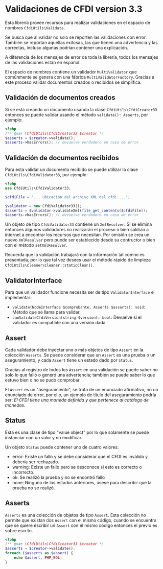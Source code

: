 # Validaciones de CFDI version 3.3

Esta librería provee recursos para realizar validaciones en el espacio de nombres `CfdiUtils\Validate`.

Se busca que al validar no solo se reporten las validaciones con error. También se reportan aquellas
exitosas, las que tienen una advertencia y las correctas, incluso algunas podrían contener una explicación.

A diferencia de los mensajes de error de toda la librería, todos los mensajes de las validaciones están en español.

El espacio de nombres contiene un validador `MultiValidator`
que comúnmente se genera con una fábrica `MultiValidatorFactory`.
Gracias a este proceso validar documentos creados o recibidos se simplifica.


## Validación de documentos creados

Si se está creando un documento usando la clase `CfdiUtils\CfdiCreator33`
entonces se puede validar usando el método `validate(): Asserts`, por ejemplo:

```php
<?php
/** @var \CfdiUtils\CfdiCreator33 $creator */
$asserts = $creator->validate();
$asserts->hasErrors(); // devuelve verdadero en caso de error
```


## Validación de documentos recibidos

Para esta validar un documento recibido se puede utilizar la clase `CfdiUtils\CfdiValidator33`, por ejemplo:

```php
<?php
use CfdiUtils\CfdiValidator33;

$cfdiFile = '... ubicación del archivo XML del cfdi ...';

$validator = new CfdiValidator33();
$asserts = $validator->validateXml(file_get_contents($cfdiFile));
$asserts->hasErrors(); // devuelve verdadero en caso de error
```

Un objeto de tipo `CfdiValidator33` contiene un `XmlResolver`.
Si se elimina entonces algunos validadores no realizarán el proceso o bien saldrán a internet a encontrar
los recursos que necesitan. Por omisión se crea un nuevo `XmlResolver` pero puede ser establecido
desde su contructor o bien con el método `setXmlResolver`.

Recuerda que la validación trabajará con la información tal comno es presentada, por lo que tal vez
desees usar el método rápido de limpieza `CfdiUtils\Cleaner\Cleaner::staticClean()`.


## ValidatorInterface

Para que un validador funcione necesita ser de tipo `ValidatorInterface` e implementar:

- `validate(NodeInterface $comprobante, Asserts $asserts): void`: Método que se llama para validar.
- `canValidateCfdiVersion(string $version): bool`: Devuelve si el validador es compatible con una versión dada.


## Assert

Cada validador debe inyectar uno o más objetos de tipo `Assert` en la colección `Asserts`.
Se puede considerar que un `Assert` es una prueba o un aseguramiento, y cada `Assert` tiene un estado dado por `Status`.

Gracias al registro de todos los `Assert` en una validación se puede saber no solo lo que falló o generó
una advertencia; también se puede saber lo que estuvo bien o no se pudo comprobar.

El `Assert` es un "aseguramiento", se trata de un enunciado afirmativo, no un enunciado de error, por ello,
un ejemplo de título del aseguramiento podría ser: *El CFDI tiene una moneda definida y que pertenece al catálogo de monedas*.


## Status

Esta es una clase de tipo "value object" por lo que solamente se puede instanciar con un valor y no modificar.

Un objeto `Status` puede contener uno de cuatro valores:

- error: Existe un fallo y se debe considerar que el CFDI es inválido y debería ser rechazado.
- warning: Existe un fallo pero se desconoce si esto es correcto o incorrecto.
- ok: Se realizó la prueba y no se encontró fallo
- none: Ninguno de los estados anteriores, úsese para describir que la prueba no se realizó.


## Asserts

`Asserts` es una colección de objetos de tipo `Assert`.
Esta colección no permite que existan dos `Assert` con el mismo código, cuando se encuentra que se quiere
escribir un `Assert` con el mismo código entonces el previo es sobre escrito.

```php
<?php
/** @var \CfdiUtils\CfdiCreator33 $creator */
$asserts = $creator->validate();
foreach ($asserts as $assert) {
    echo $assert, PHP_EOL;
}
```
